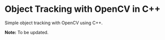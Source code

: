 # Object Tracking with OpenCV in C++

Simple object tracking with OpenCV using C++.

**Note:** To be updated.